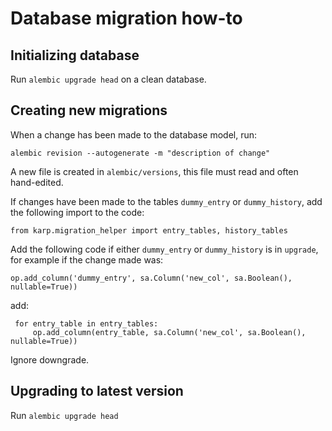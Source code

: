 # Database migration how-to

## Initializing database

Run `alembic upgrade head` on a clean database.

## Creating new migrations

When a change has been made to the database model, run:

 `alembic revision --autogenerate -m "description of change"`

A new file is created in `alembic/versions`, this file must read and often hand-edited.

If changes have been made to the tables `dummy_entry` or `dummy_history`, add the following import to the code:

```
from karp.migration_helper import entry_tables, history_tables
 ```

Add the following code if either `dummy_entry` or `dummy_history` is in `upgrade`, for example if the change made was:

```
op.add_column('dummy_entry', sa.Column('new_col', sa.Boolean(), nullable=True))
```

add:

```
 for entry_table in entry_tables:
     op.add_column(entry_table, sa.Column('new_col', sa.Boolean(), nullable=True))
 ```

Ignore downgrade.

## Upgrading to latest version

Run `alembic upgrade head`
